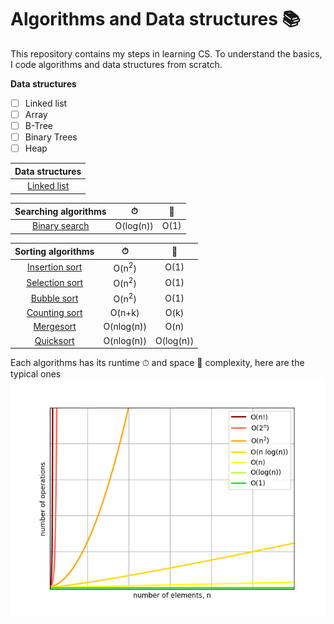 # Algorithms and Data structures 📚
This repository contains my steps in learning CS. To understand the basics, I code algorithms and data structures from scratch.

**Data structures**
- [ ] Linked list
- [ ] Array
- [ ] B-Tree
- [ ] Binary Trees
- [ ] Heap

| Data structures                              |
|:--------------------------------------------:|
| [Linked list](data_structures/linked_list.py)|

| Searching algorithms                        |   ⏱      |  💾  |
|:-------------------------------------------:|:---------:|:----:|
| [Binary search](searching/binary_search.py) | O(log(n)) | O(1) |

| Sorting algorithms                          |     ⏱           |  💾       |
|:-------------------------------------------:|:----------------:|:---------:|
| [Insertion sort](sorting/insertion_sort.py) | O(n<sup>2</sup>) | O(1)      |
| [Selection sort](sorting/selection_sort.py) | O(n<sup>2</sup>) | O(1)      |
| [Bubble sort](sorting/bubble_sort.py)       | O(n<sup>2</sup>) | O(1)      |
| [Counting sort](sorting/counting_sort.py)   | O(n+k)           | O(k)      |
| [Mergesort](sorting/mergesort.py)           | O(nlog(n))       | O(n)      |
| [Quicksort](sorting/quicksort.py)           | O(nlog(n))       | O(log(n)) |

Each algorithms has its runtime ⏱ and space 💾 complexity, here are the typical ones
![big-o](big-o.png)
